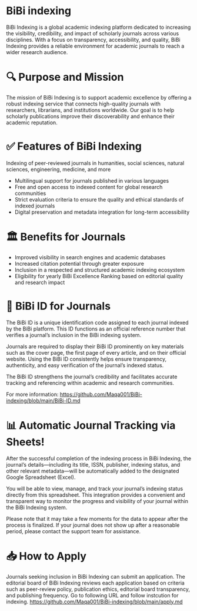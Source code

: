 # BiBi indexing
BiBi Indexing is a global academic indexing platform dedicated to increasing the visibility, credibility, and impact of scholarly journals across various disciplines. With a focus on transparency, accessibility, and quality, BiBi Indexing provides a reliable environment for academic journals to reach a wider research audience.

# 🔍 Purpose and Mission
The mission of BiBi Indexing is to support academic excellence by offering a robust indexing service that connects high-quality journals with researchers, librarians, and institutions worldwide. Our goal is to help scholarly publications improve their discoverability and enhance their academic reputation.

# ✅ Features of BiBi Indexing
Indexing of peer-reviewed journals in humanities, social sciences, natural sciences, engineering, medicine, and more

* Multilingual support for journals published in various languages
* Free and open access to indexed content for global research communities
* Strict evaluation criteria to ensure the quality and ethical standards of indexed journals
* Digital preservation and metadata integration for long-term accessibility

# 🏛️ Benefits for Journals
* Improved visibility in search engines and academic databases
* Increased citation potential through greater exposure
* Inclusion in a respected and structured academic indexing ecosystem
* Eligibility for yearly BiBi Excellence Ranking based on editorial quality and research impact

# 📌 BiBi ID for Journals
The BiBi ID is a unique identification code assigned to each journal indexed by the BiBi platform. This ID functions as an official reference number that verifies a journal’s inclusion in the BiBi indexing system.

Journals are required to display their BiBi ID prominently on key materials such as the cover page, the first page of every article, and on their official website. Using the BiBi ID consistently helps ensure transparency, authenticity, and easy verification of the journal’s indexed status.

The BiBi ID strengthens the journal’s credibility and facilitates accurate tracking and referencing within academic and research communities.

For more information: https://github.com/Maqa001/BiBi-indexing/blob/main/BiBi-ID.md

# 📊 Automatic Journal Tracking via Sheets!
After the successful completion of the indexing process in BiBi Indexing, the journal’s details—including its title, ISSN, publisher, indexing status, and other relevant metadata—will be automatically added to the designated Google Spreadsheet (Excel).

You will be able to view, manage, and track your journal’s indexing status directly from this spreadsheet. This integration provides a convenient and transparent way to monitor the progress and visibility of your journal within the BiBi Indexing system.

Please note that it may take a few moments for the data to appear after the process is finalized. If your journal does not show up after a reasonable period, please contact the support team for assistance.

# 📥 How to Apply
Journals seeking inclusion in BiBi Indexing can submit an application. The editorial board of BiBi Indexing reviews each application based on criteria such as peer-review policy, publication ethics, editorial board transparency, and publishing frequency. Go to following URL and follow instcution for indexing. https://github.com/Maqa001/BiBi-indexing/blob/main/apply.md
